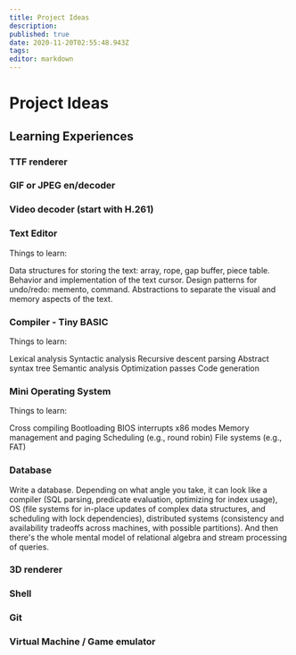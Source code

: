 ```yaml
---
title: Project Ideas
description: 
published: true
date: 2020-11-20T02:55:48.943Z
tags: 
editor: markdown
---
```


# Project Ideas
## Learning Experiences


### TTF renderer
### GIF or JPEG en/decoder
### Video decoder (start with H.261)
### Text Editor
Things to learn:

Data structures for storing the text: array, rope, gap buffer, piece table.
Behavior and implementation of the text cursor.
Design patterns for undo/redo: memento, command.
Abstractions to separate the visual and memory aspects of the text.

### Compiler - Tiny BASIC
Things to learn:

Lexical analysis
Syntactic analysis
Recursive descent parsing
Abstract syntax tree
Semantic analysis
Optimization passes
Code generation

### Mini Operating System
Things to learn:

Cross compiling
Bootloading
BIOS interrupts
x86 modes
Memory management and paging
Scheduling (e.g., round robin)
File systems (e.g., FAT)

### Database
Write a database. Depending on what angle you take, it can look like a compiler (SQL parsing, predicate evaluation, optimizing for index usage), OS (file systems for in-place updates of complex data structures, and scheduling with lock dependencies), distributed systems (consistency and availability tradeoffs across machines, with possible partitions).
And then there's the whole mental model of relational algebra and stream processing of queries.

### 3D renderer

### Shell

### Git

### Virtual Machine / Game emulator